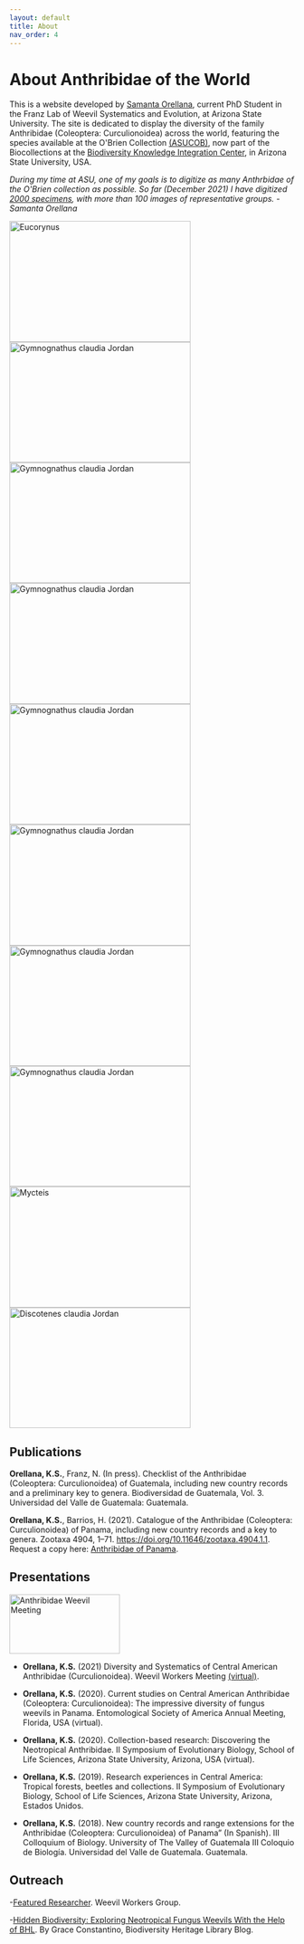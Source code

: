 ```yaml
---
layout: default
title: About
nav_order: 4
---
```


# About Anthribidae of the World

This is a website developed by [Samanta Orellana](https://isearch.asu.edu/profile/3433157), current PhD Student in the Franz Lab of Weevil Systematics and Evolution, at Arizona State University. The site is dedicated to display the diversity of the family Anthribidae (Coleoptera: Curculionoidea) across the world, featuring the species available at the O'Brien Collection [(ASUCOB)](https://serv.biokic.asu.edu/ecdysis/collections/misc/collprofiles.php?collid=2), now part of the Biocollections at the [Biodiversity Knowledge Integration Center](https://biokic.asu.edu/), in Arizona State University, USA. 

_During my time at ASU, one of my goals is to digitize as many Anthrbidae of the O'Brien collection as possible. So far (December 2021) I have digitized [2000  specimens](https://serv.biokic.asu.edu/ecdysis/collections/list.php?db=2&taxa=Anthribidae&usethes=1&taxontype=2), with more than 100 images of representative groups. -Samanta Orellana_

<img src="https://serv.biokic.asu.edu/imglib/ecdysis/ASU_ASUCOB/ASUCOB0015/ASUCOB0015302_lateral_edited_1617656844.jpg" alt="Eucorynus" width="320" height="213.4"> <img src="https://serv.biokic.asu.edu/imglib/ecdysis/ASU_ASUCOB/ASUCOB0015/ASUCOB0015336_lateral_edited_1611088870.jpg" alt="Gymnognathus claudia Jordan" width="320" height="213.4"> <img src="https://serv.biokic.asu.edu/imglib/ecdysis/ASU_ASUCOB/ASUCOB0015/ASUCOB0015263_lateral_edited_1612974176.jpg" alt="Gymnognathus claudia Jordan" width="320" height="213.4"> <img src="https://serv.biokic.asu.edu/imglib/ecdysis/ASU_ASUCOB/ASUCOB0015/ASUCOB0015371_lateral_edited_1618628751.jpg" alt="Gymnognathus claudia Jordan" width="320" height="213.4"> <img src="https://serv.biokic.asu.edu/imglib/ecdysis/ASU_ASUCOB/ASUCOB0014/ASUCOB0014482_lateral_edited_1627430202.jpg" alt="Gymnognathus claudia Jordan" width="320" height="213.4"> <img src="https://serv.biokic.asu.edu/imglib/ecdysis/ASU_ASUCOB/ASUCOB0015/ASUCOB0015372_lateral_edited_1618417558.jpg" alt="Gymnognathus claudia Jordan" width="320" height="213.4"> <img src="https://serv.biokic.asu.edu/imglib/ecdysis/ASU_ASUCOB/ASUCOB0015/ASUCOB0015427_lateral_edited_1612548382.jpg" alt="Gymnognathus claudia Jordan" width="320" height="213.4"> <img src="https://serv.biokic.asu.edu/imglib/ecdysis/ASU_ASUCOB/ASUCOB0015/ASUCOB0015292_lateral_edited_1609357262.jpg" alt="Gymnognathus claudia Jordan" width="320" height="213.4"> <img src="https://serv.biokic.asu.edu/imglib/ecdysis/ASU_ASUCOB/ASUCOB0015/ASUCOB0015327_lateral_edited_1619129450.jpg" alt="Mycteis" width="320" height="213.4"> <img src="https://serv.biokic.asu.edu/imglib/ecdysis/ASU_ASUCOB/ASUCOB0014/ASUCOB0014210_lateral_edited_1629252381.jpg" alt="Discotenes claudia Jordan" width="320" height="213.4">

## Publications

**Orellana, K.S.**, Franz, N. (In press). Checklist of the Anthribidae (Coleoptera: Curculionoidea) of Guatemala, including new country records and a preliminary key to genera. Biodiversidad de Guatemala, Vol. 3. Universidad del Valle de Guatemala: Guatemala. 

**Orellana, K.S.**, Barrios, H. (2021). Catalogue of the Anthribidae (Coleoptera: Curculionoidea) of Panama, including new country records and a key to genera. Zootaxa 4904, 1–71. https://doi.org/10.11646/zootaxa.4904.1.1. Request a copy here: [Anthribidae of Panama](https://www.researchgate.net/publication/348416935_Catalogue_of_the_Anthribidae_Coleoptera_Curculionoidea_of_Panama_including_new_country_records_and_a_key_to_genera).

## Presentations

[<img src="https://github.com/ksorellana/ksorellana.github.io/blob/main/images/WeevilMeeting.jpg?raw=true" alt="Anthribidae Weevil Meeting" width="195" height="105">](https://www.youtube.com/watch?v=7H84Io2lWyA&t=2s)

- **Orellana, K.S.** (2021) Diversity and Systematics of Central American Anthribidae (Curculionoidea). Weevil Workers Meeting [(virtual)](https://www.youtube.com/watch?v=7H84Io2lWyA&t=2s).

- **Orellana, K.S.** (2020). Current studies on Central American Anthribidae (Coleoptera: Curculionoidea): The impressive diversity of fungus weevils in Panama. Entomological Society of America Annual Meeting, Florida, USA (virtual).

- **Orellana, K.S.** (2020). Collection-based research: Discovering the Neotropical Anthribidae. II Symposium of Evolutionary Biology, School of Life Sciences, Arizona State University, Arizona, USA (virtual).

- **Orellana, K.S.** (2019). Research experiences in Central America: Tropical forests, beetles and collections. II Symposium of Evolutionary Biology, School of Life Sciences, Arizona State University, Arizona, Estados Unidos.

- **Orellana, K.S.** (2018). New country records and range extensions for the Anthribidae (Coleoptera: Curculionoidea) of Panama” (In Spanish). III Colloquium of Biology. University of The Valley of Guatemala III Coloquio de Biología. Universidad del Valle de Guatemala. Guatemala. 

## Outreach

-[Featured Researcher](https://www.curculionoidea.org/featured-researchers/fall-2021-profiles/samanta-orellana). Weevil Workers Group.

-[Hidden Biodiversity: Exploring Neotropical Fungus Weevils With the Help of BHL](https://blog.library.si.edu/blog/2021/05/06/hidden-biodiversity-exploring-neotropical-fungus-weevils-with-the-help-of-bhl/#.Yc5U3lllCUk). By Grace Constantino, Biodiversity Heritage Library Blog.
